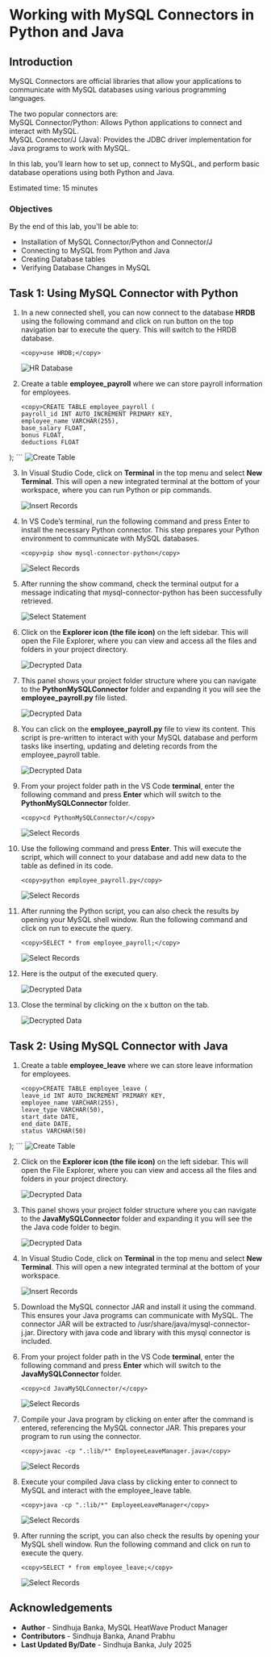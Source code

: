 # Working with MySQL Connectors in Python and Java

## Introduction

MySQL Connectors are official libraries that allow your applications to communicate with MySQL databases using various programming languages.  

The two popular connectors are:  
MySQL Connector/Python: Allows Python applications to connect and interact with MySQL.  
MySQL Connector/J (Java): Provides the JDBC driver implementation for Java programs to work with MySQL.

In this lab, you’ll learn how to set up, connect to MySQL, and perform basic database operations using both Python and Java.

Estimated time: 15 minutes

### Objectives

By the end of this lab, you'll be able to:

* Installation of MySQL Connector/Python and Connector/J
* Connecting to MySQL from Python and Java
* Creating Database tables
* Verifying Database Changes in MySQL

## Task 1: Using MySQL Connector with Python

1. In a new connected shell, you can now connect to the database **HRDB** using the following command and click on run button on the top navigation bar to execute the query. This will switch to the HRDB database.

     ```
     <copy>use HRDB;</copy>
     ```
     ![HR Database](./images/hr-db.png " ")

2. Create a table **employee_payroll** where we can store payroll information for employees.
     ```
     <copy>CREATE TABLE employee_payroll (
    payroll_id INT AUTO_INCREMENT PRIMARY KEY,
    employee_name VARCHAR(255),
    base_salary FLOAT,
    bonus FLOAT,
    deductions FLOAT
);</copy>
     ```
     ![Create Table](./images/employee-payroll-table.png " ")

3. In Visual Studio Code, click on **Terminal** in the top menu and select **New Terminal**. This will open a new integrated terminal at the bottom of your workspace, where you can run Python or pip commands.

     ![Insert Records](./images/new-terminal.png " ")

4. In VS Code’s terminal, run the following command and press Enter to install the necessary Python connector. This step prepares your Python environment to communicate with MySQL databases.

     ```
     <copy>pip show mysql-connector-python</copy>
     ```
     ![Select Records](./images/pip-show-python.png " ")

5. After running the show command, check the terminal output for a message indicating that mysql-connector-python has been successfully retrieved.

     ![Select Statement](./images/python-installation.png " ")

6. Click on the **Explorer icon (the file icon)** on the left sidebar. This will open the File Explorer, where you can view and access all the files and folders in your project directory.

    ![Decrypted Data](./images/file-explorer.png " ")

7. This panel shows your project folder structure where you can navigate to the **PythonMySQLConnector** folder and expanding it you will see the **employee\_payroll.py** file listed.

    ![Decrypted Data](./images/employee-payroll-py.png " ")

8. You can click on the **employee\_payroll.py** file to view its content. This script is pre-written to interact with your MySQL database and perform tasks like inserting, updating and deleting records from the employee_payroll table.

    ![Decrypted Data](./images/expand-script.png " ")

9. From your project folder path in the VS Code **terminal**, enter the following command and press **Enter** which will switch to the **PythonMySQLConnector** folder.
     ```
     <copy>cd PythonMySQLConnector/</copy>
     ```
     ![Select Records](./images/python-run.png " ")

10. Use the following command and press **Enter**. This will execute the script, which will connect to your database and add new data to the table as defined in its code.

     ```
     <copy>python employee_payroll.py</copy>
     ```
     ![Select Records](./images/python-insert.png " ")

11. After running the Python script, you can also check the results by opening your MySQL shell window. Run the following command and click on run to execute the query.

     ```
     <copy>SELECT * from employee_payroll;</copy>
     ```
     ![Select Records](./images/select-python-records.png " ")

12. Here is the output of the executed query.

    ![Decrypted Data](./images/python-output.png " ")

13. Close the terminal by clicking on the x button on the tab.

    ![Decrypted Data](./images/close-terminal.png " ")

## Task 2: Using MySQL Connector with Java

1. Create a table **employee_leave** where we can store leave information for employees.
     ```
     <copy>CREATE TABLE employee_leave (
    leave_id INT AUTO_INCREMENT PRIMARY KEY,
    employee_name VARCHAR(255),
    leave_type VARCHAR(50),
    start_date DATE,
    end_date DATE,
    status VARCHAR(50)
);</copy>
     ```
     ![Create Table](./images/employee-leave-table.png " ")

2. Click on the **Explorer icon (the file icon)** on the left sidebar. This will open the File Explorer, where you can view and access all the files and folders in your project directory.

    ![Decrypted Data](./images/file-explorer-java.png " ")

3. This panel shows your project folder structure where you can navigate to the **JavaMySQLConnector** folder and expanding it you will see the the Java code folder to begin.

    ![Decrypted Data](./images/java-folder.png " ")

4. In Visual Studio Code, click on **Terminal** in the top menu and select **New Terminal**. This will open a new integrated terminal at the bottom of your workspace.

     ![Insert Records](./images/new-terminal.png " ")

5. Download the MySQL connector JAR and install it using the command. This ensures your Java programs can communicate with MySQL. The connector JAR will be extracted to /usr/share/java/mysql-connector-j.jar. Directory with java code and library with this mysql connector is included.

     <!-- ```
     <copy>sudo rpm -ivh mysql-connector-j-9.4.0-1.el9.noarch.rpm</copy>
     ```
     ![Select Records](./images/java-install.png " ") -->

6. From your project folder path in the VS Code **terminal**, enter the following command and press **Enter** which will switch to the **JavaMySQLConnector** folder.
     ```
     <copy>cd JavaMySQLConnector/</copy>
     ```
     ![Select Records](./images/java-run.png " ")

7. Compile your Java program by clicking on enter after the command is entered, referencing the MySQL connector JAR. This prepares your program to run using the connector.

     ```
     <copy>javac -cp ".:lib/*" EmployeeLeaveManager.java</copy>
     ```
     ![Select Records](./images/javac-compile.png " ")

8. Execute your compiled Java class by clicking enter to connect to MySQL and interact with the employee_leave table.

     ```
     <copy>java -cp ".:lib/*" EmployeeLeaveManager</copy>
     ```
     ![Select Records](./images/java-function-run.png " ")

9. After running the script, you can also check the results by opening your MySQL shell window. Run the following command and click on run to execute the query.

     ```
     <copy>SELECT * from employee_leave;</copy>
     ```
     ![Select Records](./images/select-java-records.png " ")

## Acknowledgements

* **Author** - Sindhuja Banka, MySQL HeatWave Product Manager
* **Contributors** - Sindhuja Banka, Anand Prabhu
* **Last Updated By/Date** - Sindhuja Banka, July 2025
